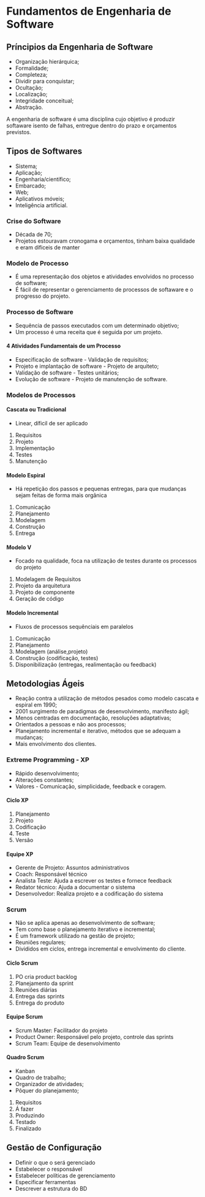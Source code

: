 # Fundamentos de Engenharia de Software

## Príncipios da Engenharia de Software

* Organização hierárquica;
* Formalidade;
* Completeza;
* Dividir para conquistar;
* Ocultação;
* Localização;
* Integridade conceitual;
* Abstração.

A engenharia de software é uma disciplina cujo objetivo é produzir softaware isento de falhas, entregue dentro do prazo e orçamentos previstos.

## Tipos de Softwares

* Sistema;
* Aplicação;
* Engenharia/científico;
* Embarcado;
* Web;
* Aplicativos móveis;
* Inteligência artificial.

### Crise do Software

* Década de 70;
* Projetos estouravam cronogama e orçamentos, tinham baixa qualidade e eram díficeis de manter

### Modelo de Processo

* É uma representação dos objetos e atividades envolvidos no processo de software;
* É fácil de representar o gerenciamento de processos de softaware e o progresso do projeto.

### Processo de Software

* Sequência de passos executados com um determinado objetivo;
* Um processo é uma receita que é seguida por um projeto.

#### 4 Atividades Fundamentais de um Processo

* Especificação de software - Validação de requisitos;
* Projeto e implantação de software - Projeto de arquiteto;
* Validação de software - Testes unitários;
* Evolução de software - Projeto de manutenção de software.

### Modelos de Processos

#### Cascata ou Tradicional

* Linear, díficil de ser aplicado

1. Requisitos
2. Projeto
3. Implementação
4. Testes
5. Manutenção

#### Modelo Espiral

* Há repetição dos passos e pequenas entregas, para que mudanças sejam feitas de forma mais orgânica

1. Comunicação
2. Planejamento
3. Modelagem
4. Construção
5. Entrega

#### Modelo V

* Focado na qualidade, foca na utilização de testes durante os processos do projeto

1. Modelagem de Requisitos
2. Projeto da arquitetura
3. Projeto de componente
4. Geração de código

#### Modelo Incremental

* Fluxos de processos sequênciais em paralelos

1. Comunicação
2. Planejamento
3. Modelagem (análise,projeto)
4. Construção (codificação, testes)
5. Disponibilização (entregas, realimentação ou feedback)

## Metodologias Ágeis

* Reação contra a utilização de métodos pesados como modelo cascata e espiral em 1990;
* 2001 surgimento de paradigmas de desenvolvimento, manifesto ágil;
* Menos centradas em documentação, resoluções adaptativas;
* Orientados a pessoas e não aos processos;
* Planejamento incremental e iterativo, métodos que se adequam a mudanças;
* Mais envolvimento dos clientes.

### Extreme Programming - XP

* Rápido desenvolvimento;
* Alterações constantes;
* Valores - Comunicação, simplicidade, feedback e coragem.

#### Ciclo XP

1. Planejamento
2. Projeto
3. Codificação
4. Teste
5. Versão

#### Equipe XP

* Gerente de Projeto: Assuntos administrativos
* Coach: Responsável técnico
* Analista Teste: Ajuda a escrever os testes e fornece feedback
* Redator técnico: Ajuda a documentar o sistema
* Desenvolvedor: Realiza projeto e a codificação do sistema

### Scrum

* Não se aplica apenas ao desenvolvimento de software;
* Tem como base o planejamento iterativo e incremental;
* É um framework utilizado na gestão de projeto;
* Reuniões regulares;
* Divididos em ciclos, entrega incremental e envolvimento do cliente.

#### Ciclo Scrum

1. PO cria product backlog
2. Planejamento da sprint
3. Reuniões diárias
4. Entrega das sprints
5. Entrega do produto

#### Equipe Scrum

* Scrum Master: Facilitador do projeto
* Product Owner: Responsável pelo projeto, controle das sprints
* Scrum Team: Equipe de desenvolvimento

#### Quadro Scrum

* Kanban
* Quadro de trabalho;
* Organizador de atividades;
* Pôquer do planejamento;

1. Requisitos
2. Á fazer
3. Produzindo
4. Testado
5. Finalizado

## Gestão de Configuração

* Definir o que o será gerenciado
* Estabelecer o responsável
* Estabelecer políticas de gerenciamento
* Especificar ferramentas
* Descrever a estrutura do BD
